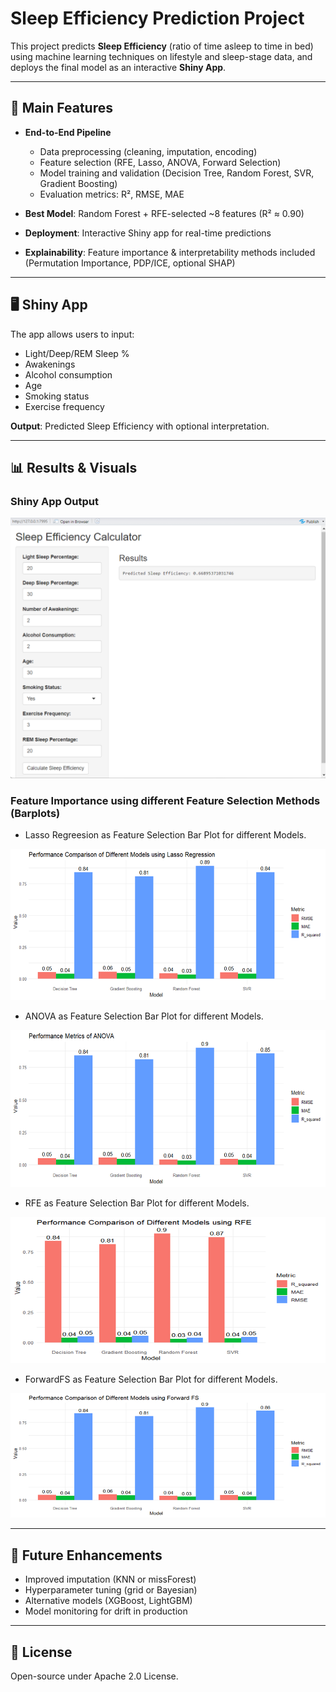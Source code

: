 # Sleep Efficiency Prediction Project

This project predicts **Sleep Efficiency** (ratio of time asleep to time in bed) using machine learning techniques on lifestyle and sleep-stage data, and deploys the final model as an interactive **Shiny App**.

---

## 🚀 Main Features

* **End-to-End Pipeline**

  * Data preprocessing (cleaning, imputation, encoding)
  * Feature selection (RFE, Lasso, ANOVA, Forward Selection)
  * Model training and validation (Decision Tree, Random Forest, SVR, Gradient Boosting)
  * Evaluation metrics: R², RMSE, MAE
* **Best Model**: Random Forest + RFE-selected \~8 features (R² ≈ 0.90)
* **Deployment**: Interactive Shiny app for real-time predictions
* **Explainability**: Feature importance & interpretability methods included (Permutation Importance, PDP/ICE, optional SHAP)

---



## 🖥️ Shiny App

The app allows users to input:

* Light/Deep/REM Sleep %
* Awakenings
* Alcohol consumption
* Age
* Smoking status
* Exercise frequency

**Output**: Predicted Sleep Efficiency with optional interpretation.

---

## 📊 Results & Visuals


### Shiny App Output
![Output in the Shiny App](image.png)


### Feature Importance using different Feature Selection Methods (Barplots)


* Lasso Regreesion as Feature Selection Bar Plot for different Models.

 ![Lasso Regression](image-2.png)

* ANOVA as Feature Selection Bar Plot for different Models.

 ![ANOVA ](image-3.png)

* RFE as Feature Selection Bar Plot for different Models.

![alt text](image-4.png)

* ForwardFS as Feature Selection Bar Plot for different Models.

![alt text](image-5.png)



---

## 🔧 Future Enhancements

* Improved imputation (KNN or missForest)
* Hyperparameter tuning (grid or Bayesian)
* Alternative models (XGBoost, LightGBM)
* Model monitoring for drift in production

---

## 📜 License

Open-source under Apache 2.0 License.
